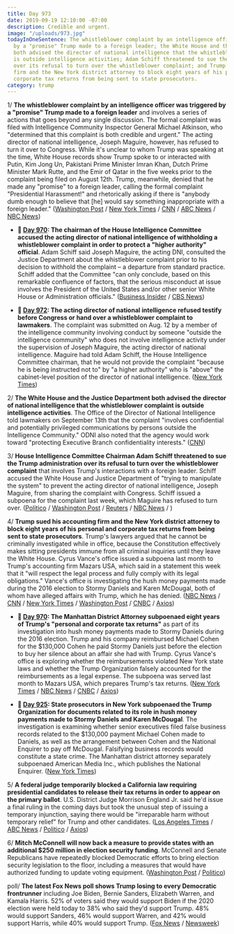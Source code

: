 ```yaml
---
title: Day 973
date: 2019-09-19 12:10:00 -07:00
description: Credible and urgent.
image: "/uploads/973.jpg"
todayInOneSentence: The whistleblower complaint by an intelligence officer was triggered
  by a "promise" Trump made to a foreign leader; the White House and the Justice Department
  both advised the director of national intelligence that the whistleblower complaint
  is outside intelligence activities; Adam Schiff threatened to sue the Trump administration
  over its refusal to turn over the whistleblower complaint; and Trump sued his accounting
  firm and the New York district attorney to block eight years of his personal and
  corporate tax returns from being sent to state prosecutors.
category: trump
---
```


1/ **The whistleblower complaint by an intelligence officer was triggered by a "promise" Trump made to a foreign leader** and involves a series of actions that goes beyond any single discussion. The formal complaint was filed with Intelligence Community Inspector General Michael Atkinson, who "determined that this complaint is both credible and urgent." The acting director of national intelligence, Joseph Maguire, however, has refused to turn it over to Congress. While it's unclear to whom Trump was speaking at the time, White House records show Trump spoke to or interacted with Putin, Kim Jong Un, Pakistani Prime Minister Imran Khan, Dutch Prime Minister Mark Rutte, and the Emir of Qatar in the five weeks prior to the complaint being filed on August 12th. Trump, meanwhile, denied that he made any "promise" to a foreign leader, calling the formal complaint "Presidential Harassment!" and rhetorically asking if there is "anybody dumb enough to believe that \[he\] would say something inappropriate with a foreign leader." ([Washington Post](https://www.washingtonpost.com/national-security/trumps-communications-with-foreign-leader-are-part-of-whistleblower-complaint-that-spurred-standoff-between-spy-chief-and-congress-former-officials-say/2019/09/18/df651aa2-da60-11e9-bfb1-849887369476_story.html) / [New York Times](https://www.nytimes.com/2019/09/19/us/politics/intelligence-whistle-blower-complaint-trump.html) / [CNN](https://www.cnn.com/2019/09/19/politics/donald-trump-espionage-congress-spy-agencies-oversight/index.html) / [ABC News](https://abcnews.go.com/Politics/trump-calls-report-promise-foreign-leader-prompted-intel/story?id=65719390) / [NBC News](https://www.nbcnews.com/politics/national-security/trump-communication-reportedly-center-whistleblower-complaint-n1056196))

* **📌 [Day 970](https://whatthefuckjusthappenedtoday.com/2019/09/16/day-970/#2-the-chairman-of-the-house-intellig): The chairman of the House Intelligence Committee accused the acting director of national intelligence of withholding a whistleblower complaint in order to protect a "higher authority" official**. Adam Schiff said Joseph Maguire, the acting DNI, consulted the Justice Department about the whistleblower complaint prior to his decision to withhold the complaint – a departure from standard practice. Schiff added that the Committee "can only conclude, based on this remarkable confluence of factors, that the serious misconduct at issue involves the President of the United States and/or other senior White House or Administration officials." ([Business Insider](https://www.businessinsider.com/house-intelligence-committee-subpoena-whistleblower-complaint-trump-2019-9) / [CBS News](https://www.cbsnews.com/news/adam-schiff-says-dni-cited-higher-authority-in-refusal-to-turn-over-whistleblower-complaint/))

* **📌 [Day 972](https://whatthefuckjusthappenedtoday.com/2019/09/18/day-972/#4-the-acting-director-of-national-in): The acting director of national intelligence refused testify before Congress or hand over a whistleblower complaint to lawmakers**. The complaint was submitted on Aug. 12 by a member of the intelligence community involving conduct by someone "outside the intelligence community" who does not involve intelligence activity under the supervision of Joseph Maguire, the acting director of national intelligence. Maguire had told Adam Schiff, the House Intelligence Committee chairman, that he would not provide the complaint "because he is being instructed not to" by "a higher authority" who is "above" the cabinet-level position of the director of national intelligence. ([New York Times](https://www.nytimes.com/2019/09/17/us/politics/dni-whistleblower-complaint.html))

2/ **The White House and the Justice Department both advised the director of national intelligence that the whistleblower complaint is outside intelligence activities**. The Office of the Director of National Intelligence told lawmakers on September 13th that the complaint "involves confidential and potentially privileged communications by persons outside the Intelligence Community." ODNI also noted that the agency would work toward "protecting Executive Branch confidentiality interests." ([CNN](https://www.cnn.com/2019/09/19/politics/white-house-justice-department-dni-whistleblower/index.html))

3/ **House Intelligence Committee Chairman Adam Schiff threatened to sue the Trump administration over its refusal to turn over the whistleblower complaint** that involves Trump's interactions with a foreign leader. Schiff accused the White House and Justice Department of "trying to manipulate the system" to prevent the acting director of national intelligence, Joseph Maguire, from sharing the complaint with Congress. Schiff issued a subpoena for the complaint last week, which Maguire has refused to turn over. ([Politico](https://www.politico.com/story/2019/09/19/trump-denies-comment-foreign-leader-whistleblower-1502945) / [Washington Post](https://www.washingtonpost.com/politics/trump-disputes-report-that-his-interaction-with-foreign-leader-prompted-whistleblower-complaint/2019/09/19/3f9f654e-daed-11e9-bfb1-849887369476_story.html) / [Reuters](https://www.reuters.com/article/us-usa-trump-whistleblower-schiff-idUSKBN1W42JH) / [NBC News](https://www.nbcnews.com/politics/white-house/schiff-trump-or-people-around-him-likely-behind-effort-keep-n1056496) / )

4/ **Trump sued his accounting firm and the New York district attorney to block eight years of his personal and corporate tax returns from being sent to state prosecutors**. Trump's lawyers argued that he cannot be criminally investigated while in office, because the Constitution effectively makes sitting presidents immune from all criminal inquiries until they leave the White House. Cyrus Vance's office issued a subpoena last month to Trump's accounting firm Mazars USA, which said in a statement this week that it "will respect the legal process and fully comply with its legal obligations." Vance's office is investigating the hush money payments made during the 2016 election to Stormy Daniels and Karen McDougal, both of whom have alleged affairs with Trump, which he has denied. ([NBC News](https://www.nbcnews.com/politics/politics-news/trump-sues-manhattan-da-cyrus-vance-who-subpoenaed-trump-s-n1056386) / [CNN](https://www.cnn.com/2019/09/19/politics/trump-tax-returns-vance/index.html) / [New York Times](https://www.nytimes.com/2019/09/19/nyregion/trump-tax-returns-lawsuit.html) / [Washington Post](https://www.washingtonpost.com/politics/trump-sues-manhattan-prosecutor-to-block-subpoenas-for-tax-returns-his-latest-effort-to-halt-investigations-into-his-finances/2019/09/19/e9d83bec-daea-11e9-ac63-3016711543fe_story.html) / [CNBC](https://www.cnbc.com/2019/09/19/trump-sues-manhattan-district-attorney-cyrus-vance-over-attempt-to-get-tax-returns.html) / [Axios](https://www.axios.com/trump-tax-returns-lawsuit-manhattan-district-attorney-e96603c3-d7d3-4a8c-aeda-6a228725de69.html))

* **📌 [Day 970](https://whatthefuckjusthappenedtoday.com/2019/09/16/day-970/#1-the-manhattan-district-attorney-su): The Manhattan District Attorney subpoenaed eight years of Trump's "personal and corporate tax returns"** as part of its investigation into hush money payments made to Stormy Daniels during the 2016 election. Trump and his company reimbursed Michael Cohen for the $130,000 Cohen he paid Stormy Daniels just before the election to buy her silence about an affair she had with Trump. Cyrus Vance's office is exploring whether the reimbursements violated New York state laws and whether the Trump Organization falsely accounted for the reimbursements as a legal expense. The subpoena was served last month to Mazars USA, which prepares Trump's tax returns. ([New York Times](https://www.nytimes.com/2019/09/16/nyregion/trump-tax-returns-cy-vance.html) / [NBC News](https://www.nbcnews.com/politics/donald-trump/manhattan-da-subpoenas-trump-s-tax-returns-probe-hush-money-n1055046) / [CNBC](https://www.cnbc.com/2019/09/16/eight-years-of-trumps-tax-returns-subpoenaed-by-manhattan-da-vance.html) / [Axios](https://www.axios.com/trump-tax-returns-hush-money-manhattan-prosecutors-fa98271e-a8fe-4b76-841a-6c9ae8a8c5d0.html))

* **📌 [Day 925](https://whatthefuckjusthappenedtoday.com/2019/08/02/day-925/#3-state-prosecutors-in-new-york-subp): State prosecutors in New York subpoenaed the Trump Organization for documents related to its role in hush money payments made to Stormy Daniels and Karen McDougal**. The investigation is examining whether senior executives filed false business records related to the $130,000 payment Michael Cohen made to Daniels, as well as the arrangement between Cohen and the National Enquirer to pay off McDougal. Falsifying business records would constitute a state crime. The Manhattan district attorney separately subpoenaed American Media Inc., which publishes the National Enquirer. ([New York Times](https://www.nytimes.com/2019/08/01/nyregion/trump-cohen-stormy-daniels-vance.html))

5/ **A federal judge temporarily blocked a California law requiring presidential candidates to release their tax returns in order to appear on the primary ballot**. U.S. District Judge Morrison England Jr. said he'd issue a final ruling in the coming days but took the unusual step of issuing a temporary injunction, saying there would be "irreparable harm without temporary relief" for Trump and other candidates. ([Los Angeles Times](https://www.latimes.com/california/story/2019-09-19/trump-tax-returns-federal-court-challenge-california) / [ABC News](https://abcnews.go.com/Politics/wireStory/trump-victory-bid-block-california-tax-return-law-65730906) / [Politico](https://www.politico.com/states/california/story/2019/09/19/federal-judge-to-suspend-california-law-compelling-trump-tax-release-9393766) / [Axios](https://www.axios.com/judge-blocks-california-law-trump-tax-returns-bbf815be-de70-45a9-b890-b0073d7e5f49.html))

6/ **Mitch McConnell will now back a measure to provide states with an additional $250 million in election security funding**. McConnell and Senate Republicans have repeatedly blocked Democratic efforts to bring election security legislation to the floor, including a measures that would have authorized funding to update voting equipment. ([Washington Post](https://www.washingtonpost.com/politics/in-turnaround-mcconnell-backs-250-million-in-election-security-funding/2019/09/19/b9f64462-daec-11e9-ac63-3016711543fe_story.html) / [Politico](https://www.politico.com/story/2019/09/19/mcconnell-backs-election-security-amendment-1502971))

poll/ **The latest Fox News poll shows Trump losing to every Democratic frontrunner** including Joe Biden, Bernie Sanders, Elizabeth Warren, and Kamala Harris. 52% of voters said they would support Biden if the 2020 election were held today to 38% who said they'd support Trump. 48% would support Sanders, 46% would support Warren, and 42% would support Harris, while 40% would support Trump. ([Fox News](https://www.foxnews.com/politics/fox-news-poll-september-15-17-2019) / [Newsweek](https://www.newsweek.com/fox-poll-shows-trump-losing-democratic-frontrunners-2020-1460173))